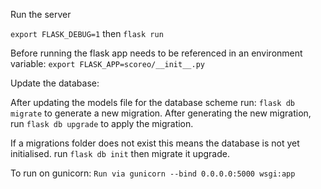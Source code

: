 Run the server

`export FLASK_DEBUG=1`
then
`flask run`

Before running the flask app needs to be referenced in an environment variable: `export FLASK_APP=scoreo/__init__.py`

Update the database:

After updating the models file for the database scheme run: `flask db migrate` to generate a new migration.
After generating the new migration, run `flask db upgrade` to apply the migration.

If a migrations folder does not exist this means the database is not yet initialised. run `flask db init` then migrate it upgrade.

To run on gunicorn: `Run via gunicorn --bind 0.0.0.0:5000 wsgi:app`
